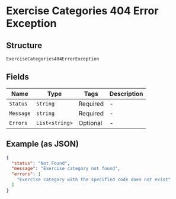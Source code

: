 
# Exercise Categories 404 Error Exception

## Structure

`ExerciseCategories404ErrorException`

## Fields

| Name | Type | Tags | Description |
|  --- | --- | --- | --- |
| `Status` | `string` | Required | - |
| `Message` | `string` | Required | - |
| `Errors` | `List<string>` | Optional | - |

## Example (as JSON)

```json
{
  "status": "Not Found",
  "message": "Exercise category not found",
  "errors": [
    "Exercise category with the specified code does not exist"
  ]
}
```

